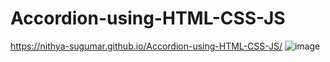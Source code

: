 # Accordion-using-HTML-CSS-JS
https://nithya-sugumar.github.io/Accordion-using-HTML-CSS-JS/
![image](https://user-images.githubusercontent.com/103504901/206998827-8630333b-0ff9-4dd5-8f6e-9a05cfcc922d.png)



